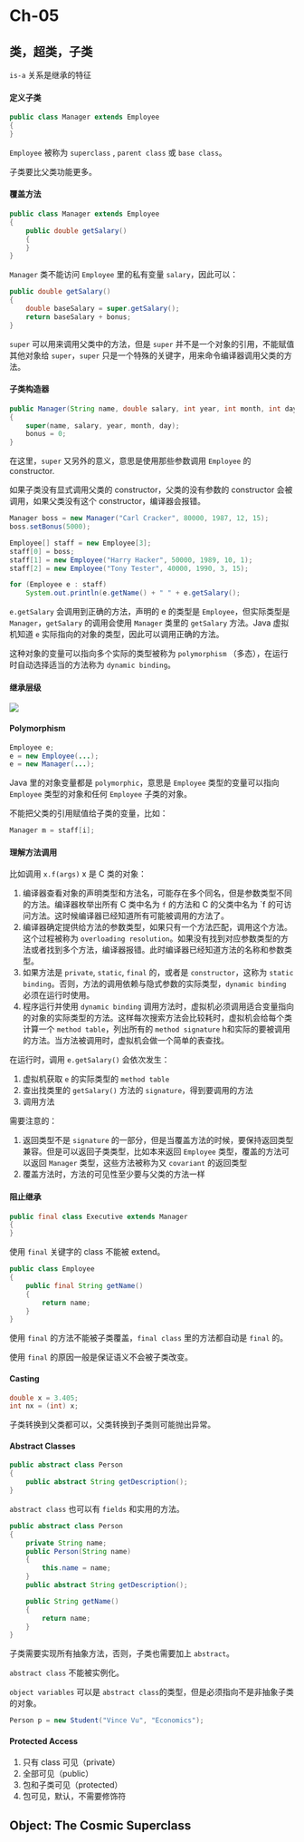 # Ch-05

## 类，超类，子类

`is-a` 关系是继承的特征


#### 定义子类

```java
public class Manager extends Employee
{
}
```

`Employee` 被称为 `superclass` , `parent class` 或 `base class`。

子类要比父类功能更多。


#### 覆盖方法

```java
public class Manager extends Employee
{
    public double getSalary()
    {
    }
}
```

`Manager` 类不能访问 `Employee` 里的私有变量 `salary`，因此可以：

```java
public double getSalary()
{
    double baseSalary = super.getSalary();
    return baseSalary + bonus;
}
```

`super` 可以用来调用父类中的方法，但是 `super` 并不是一个对象的引用，不能赋值其他对象给 `super`，`super` 只是一个特殊的关键字，用来命令编译器调用父类的方法。


#### 子类构造器

```java
public Manager(String name, double salary, int year, int month, int day)
{
    super(name, salary, year, month, day);
    bonus = 0;
}
```

在这里，`super` 又另外的意义，意思是使用那些参数调用 `Employee` 的 constructor.

如果子类没有显式调用父类的 constructor，父类的没有参数的 constructor 会被调用，如果父类没有这个 constructor，编译器会报错。

```java
Manager boss = new Manager("Carl Cracker", 80000, 1987, 12, 15);
boss.setBonus(5000);

Employee[] staff = new Employee[3];
staff[0] = boss;
staff[1] = new Employee("Harry Hacker", 50000, 1989, 10, 1);
staff[2] = new Employee("Tony Tester", 40000, 1990, 3, 15);

for (Employee e : staff)
    System.out.println(e.getName() + " " + e.getSalary();
```

`e.getSalary` 会调用到正确的方法，声明的 e 的类型是 `Employee`，但实际类型是 `Manager`，`getSalary` 的调用会使用 `Manager` 类里的 `getSalary` 方法。Java 虚拟机知道 `e` 实际指向的对象的类型，因此可以调用正确的方法。

这种对象的变量可以指向多个实际的类型被称为 `polymorphism` （多态），在运行时自动选择适当的方法称为 `dynamic binding`。


#### 继承层级

![](https://d2mxuefqeaa7sj.cloudfront.net/s_671ACDC6753147C1251D878A66070C67F33A653E05AA17A8EEBC3D888AE9FFF2_1537149777673_file.png)


#### Polymorphism

```java
Employee e;
e = new Employee(...);
e = new Manager(...);
```

Java 里的对象变量都是 `polymorphic`，意思是 `Employee` 类型的变量可以指向 `Employee` 类型的对象和任何 `Employee` 子类的对象。

不能把父类的引用赋值给子类的变量，比如：
```java
Manager m = staff[i];
```


#### 理解方法调用

比如调用 `x.f(args)` x 是 C 类的对象：

1. 编译器查看对象的声明类型和方法名，可能存在多个同名，但是参数类型不同的方法。编译器枚举出所有 C 类中名为 `f` 的方法和 C 的父类中名为 `f 的可访问方法。这时候编译器已经知道所有可能被调用的方法了。
2. 编译器确定提供给方法的参数类型，如果只有一个方法匹配，调用这个方法。这个过程被称为 `overloading resolution`。如果没有找到对应参数类型的方法或者找到多个方法，编译器报错。此时编译器已经知道方法的名称和参数类型。
3. 如果方法是 `private`, `static`, `final` 的，或者是 `constructor`，这称为 `static binding`。否则，方法的调用依赖与隐式参数的实际类型，`dynamic binding` 必须在运行时使用。
4. 程序运行并使用 `dynamic binding` 调用方法时，虚拟机必须调用适合变量指向的对象的实际类型的方法。这样每次搜索方法会比较耗时，虚拟机会给每个类计算一个 `method table`，列出所有的 `method signature` h和实际的要被调用的方法。当方法被调用时，虚拟机会做一个简单的表查找。

在运行时，调用 `e.getSalary()` 会依次发生：

1. 虚拟机获取 `e` 的实际类型的 `method table`
2. 查出找类里的 `getSalary()` 方法的 `signature`，得到要调用的方法
3. 调用方法

需要注意的：

1. 返回类型不是 `signature` 的一部分，但是当覆盖方法的时候，要保持返回类型兼容。但是可以返回子类类型，比如本来返回 `Employee` 类型，覆盖的方法可以返回 `Manager` 类型，这些方法被称为又 `covariant` 的返回类型
2. 覆盖方法时，方法的可见性至少要与父类的方法一样


#### 阻止继承
```java
public final class Executive extends Manager
{
}
```

使用 `final` 关键字的 class 不能被 extend。

```java
public class Employee
{
    public final String getName()
    {
        return name;
    }
}
```

使用 `final` 的方法不能被子类覆盖，`final class` 里的方法都自动是 `final` 的。

使用 `final` 的原因一般是保证语义不会被子类改变。


#### Casting

```java
double x = 3.405;
int nx = (int) x;
```

子类转换到父类都可以，父类转换到子类则可能抛出异常。


#### Abstract Classes
```java
public abstract class Person
{
    public abstract String getDescription();
}
```

`abstract class` 也可以有 `fields` 和实用的方法。
```java
public abstract class Person
{
    private String name;
    public Person(String name)
    {
        this.name = name;
    }
    public abstract String getDescription();

    public String getName()
    {
        return name;
    }
}
```

子类需要实现所有抽象方法，否则，子类也需要加上 `abstract`。

`abstract class` 不能被实例化。

`object variables` 可以是 `abstract class`的类型，但是必须指向不是非抽象子类的对象。
```java
Person p = new Student("Vince Vu", "Economics");
```


#### Protected Access
1. 只有 class 可见（private）
2. 全部可见（public）
3. 包和子类可见（protected）
4. 包可见，默认，不需要修饰符



## Object: The Cosmic Superclass


<!--stackedit_data:
eyJoaXN0b3J5IjpbLTEyMjkxMTg4NzQsLTg0Nzk4ODU4NF19
-->